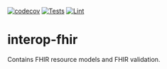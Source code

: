 [![codecov](https://codecov.io/gh/projectronin/interop-ehr/branch/master/graph/badge.svg?token=USQx2w2D36&flag=fhir)](https://app.codecov.io/gh/projectronin/interop-ehr/branch/master)
[![Tests](https://github.com/projectronin/interop-ehr/actions/workflows/fhir_test.yml/badge.svg)](https://github.com/projectronin/interop-ehr/actions/workflows/fhir_test.yml)
[![Lint](https://github.com/projectronin/interop-ehr/actions/workflows/lint.yml/badge.svg)](https://github.com/projectronin/interop-ehr/actions/workflows/lint.yml)

# interop-fhir

Contains FHIR resource models and FHIR validation.
